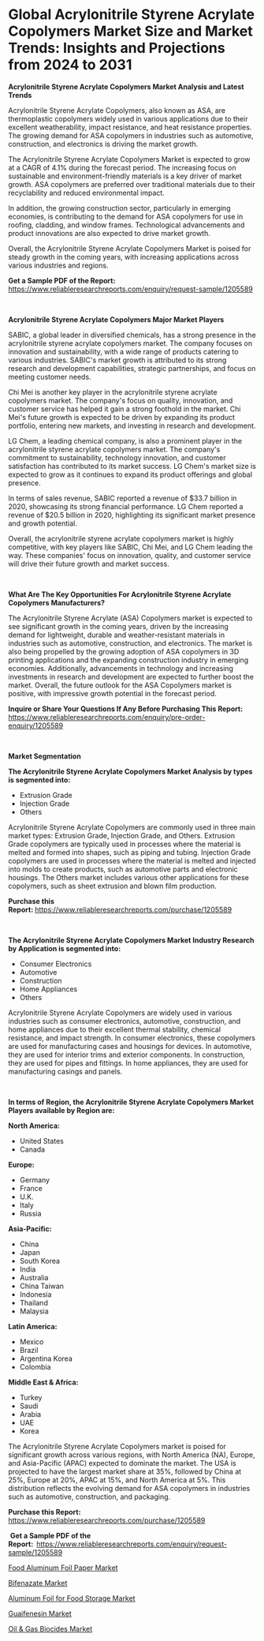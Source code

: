 <p><h1>Global Acrylonitrile Styrene Acrylate Copolymers Market Size and Market Trends: Insights and Projections from 2024 to 2031</h1></p><p><strong>Acrylonitrile Styrene Acrylate Copolymers Market Analysis and Latest Trends</strong></p>
<p><p>Acrylonitrile Styrene Acrylate Copolymers, also known as ASA, are thermoplastic copolymers widely used in various applications due to their excellent weatherability, impact resistance, and heat resistance properties. The growing demand for ASA copolymers in industries such as automotive, construction, and electronics is driving the market growth.</p><p>The Acrylonitrile Styrene Acrylate Copolymers Market is expected to grow at a CAGR of 4.1% during the forecast period. The increasing focus on sustainable and environment-friendly materials is a key driver of market growth. ASA copolymers are preferred over traditional materials due to their recyclability and reduced environmental impact.</p><p>In addition, the growing construction sector, particularly in emerging economies, is contributing to the demand for ASA copolymers for use in roofing, cladding, and window frames. Technological advancements and product innovations are also expected to drive market growth.</p><p>Overall, the Acrylonitrile Styrene Acrylate Copolymers Market is poised for steady growth in the coming years, with increasing applications across various industries and regions.</p></p>
<p><strong>Get a Sample PDF of the Report:&nbsp;</strong> <a href="https://www.reliableresearchreports.com/enquiry/request-sample/1205589">https://www.reliableresearchreports.com/enquiry/request-sample/1205589</a></p>
<p>&nbsp;</p>
<p><strong>Acrylonitrile Styrene Acrylate Copolymers Major Market Players</strong></p>
<p><p>SABIC, a global leader in diversified chemicals, has a strong presence in the acrylonitrile styrene acrylate copolymers market. The company focuses on innovation and sustainability, with a wide range of products catering to various industries. SABIC's market growth is attributed to its strong research and development capabilities, strategic partnerships, and focus on meeting customer needs.</p><p>Chi Mei is another key player in the acrylonitrile styrene acrylate copolymers market. The company's focus on quality, innovation, and customer service has helped it gain a strong foothold in the market. Chi Mei's future growth is expected to be driven by expanding its product portfolio, entering new markets, and investing in research and development.</p><p>LG Chem, a leading chemical company, is also a prominent player in the acrylonitrile styrene acrylate copolymers market. The company's commitment to sustainability, technology innovation, and customer satisfaction has contributed to its market success. LG Chem's market size is expected to grow as it continues to expand its product offerings and global presence.</p><p>In terms of sales revenue, SABIC reported a revenue of $33.7 billion in 2020, showcasing its strong financial performance. LG Chem reported a revenue of $20.5 billion in 2020, highlighting its significant market presence and growth potential.</p><p>Overall, the acrylonitrile styrene acrylate copolymers market is highly competitive, with key players like SABIC, Chi Mei, and LG Chem leading the way. These companies' focus on innovation, quality, and customer service will drive their future growth and market success.</p></p>
<p>&nbsp;</p>
<p><strong>What Are The Key Opportunities For Acrylonitrile Styrene Acrylate Copolymers Manufacturers?</strong></p>
<p><p>The Acrylonitrile Styrene Acrylate (ASA) Copolymers market is expected to see significant growth in the coming years, driven by the increasing demand for lightweight, durable and weather-resistant materials in industries such as automotive, construction, and electronics. The market is also being propelled by the growing adoption of ASA copolymers in 3D printing applications and the expanding construction industry in emerging economies. Additionally, advancements in technology and increasing investments in research and development are expected to further boost the market. Overall, the future outlook for the ASA Copolymers market is positive, with impressive growth potential in the forecast period.</p></p>
<p><strong>Inquire or Share Your Questions If Any Before Purchasing This Report:</strong> <a href="https://www.reliableresearchreports.com/enquiry/pre-order-enquiry/1205589">https://www.reliableresearchreports.com/enquiry/pre-order-enquiry/1205589</a></p>
<p>&nbsp;</p>
<p><strong>Market Segmentation</strong></p>
<p><strong>The Acrylonitrile Styrene Acrylate Copolymers Market Analysis by types is segmented into:</strong></p>
<p><ul><li>Extrusion Grade</li><li>Injection Grade</li><li>Others</li></ul></p>
<p><p>Acrylonitrile Styrene Acrylate Copolymers are commonly used in three main market types: Extrusion Grade, Injection Grade, and Others. Extrusion Grade copolymers are typically used in processes where the material is melted and formed into shapes, such as piping and tubing. Injection Grade copolymers are used in processes where the material is melted and injected into molds to create products, such as automotive parts and electronic housings. The Others market includes various other applications for these copolymers, such as sheet extrusion and blown film production.</p></p>
<p><strong>Purchase this Report:&nbsp;</strong><a href="https://www.reliableresearchreports.com/purchase/1205589">https://www.reliableresearchreports.com/purchase/1205589</a></p>
<p>&nbsp;</p>
<p><strong>The Acrylonitrile Styrene Acrylate Copolymers Market Industry Research by Application is segmented into:</strong></p>
<p><ul><li>Consumer Electronics</li><li>Automotive</li><li>Construction</li><li>Home Appliances</li><li>Others</li></ul></p>
<p><p>Acrylonitrile Styrene Acrylate Copolymers are widely used in various industries such as consumer electronics, automotive, construction, and home appliances due to their excellent thermal stability, chemical resistance, and impact strength. In consumer electronics, these copolymers are used for manufacturing cases and housings for devices. In automotive, they are used for interior trims and exterior components. In construction, they are used for pipes and fittings. In home appliances, they are used for manufacturing casings and panels.</p></p>
<p>&nbsp;</p>
<p><strong>In terms of Region, the Acrylonitrile Styrene Acrylate Copolymers Market Players available by Region are:</strong></p>
<p>
    <p> <strong> North America: </strong>
        <ul>
            <li>United States</li>
            <li>Canada</li>
        </ul>
        </p> 
    <p> <strong> Europe: </strong>
        <ul>
            <li>Germany</li>
            <li>France</li>
            <li>U.K.</li>
            <li>Italy</li>
            <li>Russia</li>
        </ul>
        </p> 
    <p> <strong> Asia-Pacific: </strong>
        <ul>
            <li>China</li>
            <li>Japan</li>
            <li>South Korea</li>
            <li>India</li>
            <li>Australia</li>
            <li>China Taiwan</li>
            <li>Indonesia</li>
            <li>Thailand</li>
            <li>Malaysia</li>
        </ul>
        </p> 
    <p> <strong> Latin America: </strong>
        <ul>
            <li>Mexico</li>
            <li>Brazil</li>
            <li>Argentina Korea</li>
            <li>Colombia</li>
        </ul>
        </p> 
    <p> <strong> Middle East & Africa: </strong>
        <ul>
            <li>Turkey</li>
            <li>Saudi</li>
            <li>Arabia</li>
            <li>UAE</li>
            <li>Korea</li>
        </ul>
    </p>
    </p>
<p><p>The Acrylonitrile Styrene Acrylate Copolymers market is poised for significant growth across various regions, with North America (NA), Europe, and Asia-Pacific (APAC) expected to dominate the market. The USA is projected to have the largest market share at 35%, followed by China at 25%, Europe at 20%, APAC at 15%, and North America at 5%. This distribution reflects the evolving demand for ASA copolymers in industries such as automotive, construction, and packaging.</p></p>
<p><strong>Purchase this Report: </strong><a href="https://www.reliableresearchreports.com/purchase/1205589">https://www.reliableresearchreports.com/purchase/1205589</a></p>
<p>&nbsp;<strong>Get a Sample PDF of the Report:&nbsp;&nbsp;</strong><a href="https://www.reliableresearchreports.com/enquiry/request-sample/1205589">https://www.reliableresearchreports.com/enquiry/request-sample/1205589</a></p>
<p><strong></strong></p>
<p><p><a href="https://github.com/zjyglelu/Market-Research-Report-List-1/blob/main/food-aluminum-foil-paper-market.md">Food Aluminum Foil Paper Market</a></p><p><a href="https://medium.com/@akeembayer2019/bifenazate-market-competitive-analysis-market-trends-and-forecast-to-2031-bfd1e3926ab7">Bifenazate Market</a></p><p><a href="https://github.com/elizabethdagraca/Market-Research-Report-List-2/blob/main/aluminum-foil-for-food-storage-market.md">Aluminum Foil for Food Storage Market</a></p><p><a href="https://medium.com/@akeembayer2019/guaifenesin-market-competitive-analysis-market-trends-and-forecast-to-2031-02cc7e0ca7b5">Guaifenesin Market</a></p><p><a href="https://issuu.com/reportprime-2/docs/oil-gas-biocides-market-size-2030.pptx">Oil & Gas Biocides Market</a></p></p>
